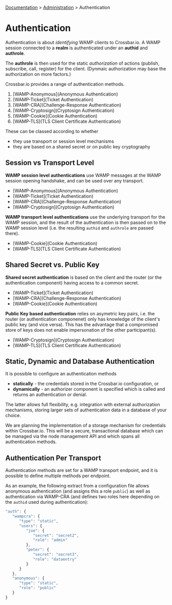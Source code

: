 [Documentation](.) > [Administration](Administration) > Authentication

# Authentication

Authentication is about *identifying* WAMP clients to Crossbar.io. A WAMP session connected to a **realm** is authenticated under an **authid** and **authrole**.

The **authrole** is then used for the static *authorization* of actions (publish, subscribe, call, register) for the client. (Dynmaic authorization may base the authorization on more factors.)

Crossbar.io provides a range of authentication methods.

1. [WAMP-Anonymous](Anonymous Authentication)
2. [WAMP-Ticket](Ticket Authentication)
3. [WAMP-CRA](Challenge-Response Authentication)
4. [WAMP-Cryptosign](Cryptosign Authentication)
5. [WAMP-Cookie](Cookie Authentication)
6. [WAMP-TLS](TLS Client Certificate Authentication)

These can be classed according to whether

* they use transport or session level mechanisms
* they are based on a shared secret or on public key cryptography

## Session vs Transport Level

**WAMP session level authentications** use WAMP messages at the WAMP session opening handshake, and can be used over any transport.

* [WAMP-Anonymous](Anonymous Authentication)
* [WAMP-Ticket](Ticket Authentication)
* [WAMP-CRA](Challenge-Response Authentication)
* [WAMP-Cryptosign](Cryptosign Authentication)

**WAMP transport level authentications** use the underlying transport for the WAMP session, and the result of the authentication is then passed on to the WAMP session level (i.e. the resulting `authid` and `authrole` are passed there).

* [WAMP-Cookie](Cookie Authentication)
* [WAMP-TLS](TLS Client Certificate Authentication)

## Shared Secret vs. Public Key

**Shared secret authentication** is based on the client and the router (or the authentication component) having access to a common secret.

* [WAMP-Ticket](Ticket Authentication)
* [WAMP-CRA](Challenge-Response Authentication)
* [WAMP-Cookie](Cookie Authentication)

**Public Key based authentication** relies on asymetric key pairs, i.e. the router (or authentication componenet) only has knowledge of the client's public key (and vice versa). This has the advantage that a compromised store of keys does not enable impersonation of the other participant(s).

* [WAMP-Cryptosign](Cryptosign Authentication)
* [WAMP-TLS](TLS Client Certificate Authentication)

## Static, Dynamic and Database Authentication

It is possible to configure an authentication methods

* **statically** - the credentials stored in the Crossbar.io configuration, or
* **dynamically** - an authorizer component is specified which is called and returns an authentication or denial.

The latter allows full flexibility, e.g. integration with external authorization mechanisms, storing larger sets of authentication data in a database of your choice.

We are planning the implementation of a storage mechanism for credentials within Crossbar.io. This will be a secure, transactional database which can be managed via the node management API and which spans all authentication methods.

## Authentication Per Transport

Authentication methods are set for a WAMP transport endpoint, and it is possible to define multiple methods per endpoint.

As an example, the following extract from a configuration file allows anonymous authentication (and assigns this a role `public`) as well as authentication via WAMP-CRA (and defines two roles here depending on the `authid` used during authentication):

```javascript
"auth": {
   "wampcra": {
      "type": "static",
      "users": {
         "joe": {
            "secret": "secret2",
            "role": "admin"
         },
         "peter": {
            "secret": "secret3",
            "role": "dataentry"
         }
      }
   },
   "anonymous": {
      "type": "static",
      "role": "public"
   }
}
```
